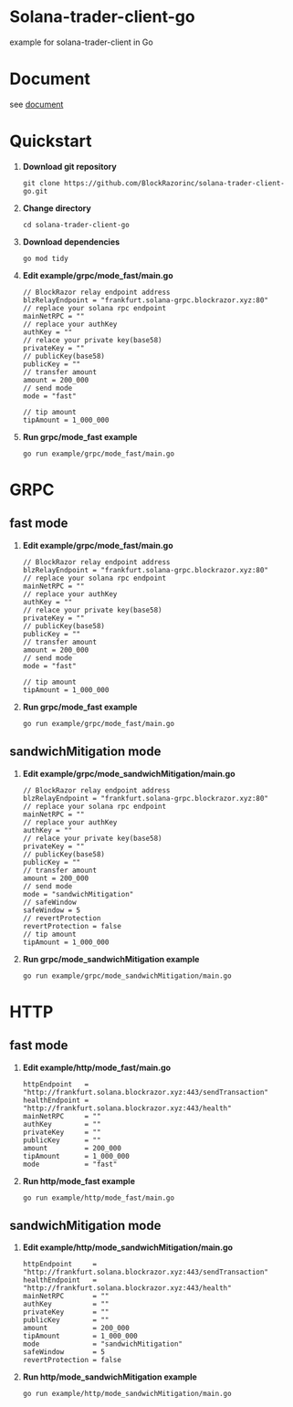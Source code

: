 # Solana-trader-client-go
example for solana-trader-client in Go

# Document
see [document](https://blockrazor.gitbook.io/blockrazor/solana/send-transaction/go)

# Quickstart

1. **Download git repository**
   
   `git clone https://github.com/BlockRazorinc/solana-trader-client-go.git`

2. **Change directory**
   
   `cd solana-trader-client-go`

3. **Download dependencies**
   
   `go mod tidy`

4. **Edit example/grpc/mode_fast/main.go**

	```
	// BlockRazor relay endpoint address
	blzRelayEndpoint = "frankfurt.solana-grpc.blockrazor.xyz:80"
	// replace your solana rpc endpoint
	mainNetRPC = ""
	// replace your authKey
	authKey = ""
	// relace your private key(base58)
	privateKey = ""
	// publicKey(base58)
	publicKey = ""
	// transfer amount
	amount = 200_000
	// send mode
	mode = "fast"

	// tip amount
	tipAmount = 1_000_000
	```

5. **Run grpc/mode_fast example**
   
   `go run example/grpc/mode_fast/main.go`

# GRPC

## fast mode

1. **Edit example/grpc/mode_fast/main.go**
    ```
	// BlockRazor relay endpoint address
	blzRelayEndpoint = "frankfurt.solana-grpc.blockrazor.xyz:80"
	// replace your solana rpc endpoint
	mainNetRPC = ""
	// replace your authKey
	authKey = ""
	// relace your private key(base58)
	privateKey = ""
	// publicKey(base58)
	publicKey = ""
	// transfer amount
	amount = 200_000
	// send mode
	mode = "fast"

	// tip amount
	tipAmount = 1_000_000
	```
 
2. **Run grpc/mode_fast example**
   
   `go run example/grpc/mode_fast/main.go`

## sandwichMitigation mode


1. **Edit example/grpc/mode_sandwichMitigation/main.go**
    ```
	// BlockRazor relay endpoint address
	blzRelayEndpoint = "frankfurt.solana-grpc.blockrazor.xyz:80"
	// replace your solana rpc endpoint
	mainNetRPC = ""
	// replace your authKey
	authKey = ""
	// relace your private key(base58)
	privateKey = ""
	// publicKey(base58)
	publicKey = ""
	// transfer amount
	amount = 200_000
	// send mode
	mode = "sandwichMitigation"
	// safeWindow
	safeWindow = 5
	// revertProtection
	revertProtection = false
	// tip amount
	tipAmount = 1_000_000
	```
 
2. **Run grpc/mode_sandwichMitigation example**
   
   `go run example/grpc/mode_sandwichMitigation/main.go`

# HTTP


## fast mode

1. **Edit example/http/mode_fast/main.go**
    ```
	httpEndpoint   = "http://frankfurt.solana.blockrazor.xyz:443/sendTransaction"
	healthEndpoint = "http://frankfurt.solana.blockrazor.xyz:443/health"
	mainNetRPC     = ""
	authKey        = ""
	privateKey     = ""
	publicKey      = ""
	amount         = 200_000
	tipAmount      = 1_000_000
	mode           = "fast"
	```
 
2. **Run http/mode_fast example**
   
   `go run example/http/mode_fast/main.go`

## sandwichMitigation mode


1. **Edit example/http/mode_sandwichMitigation/main.go**
    ```
	httpEndpoint     = "http://frankfurt.solana.blockrazor.xyz:443/sendTransaction"
	healthEndpoint   = "http://frankfurt.solana.blockrazor.xyz:443/health"
	mainNetRPC       = ""
	authKey          = ""
	privateKey       = ""
	publicKey        = ""
	amount           = 200_000
	tipAmount        = 1_000_000
	mode             = "sandwichMitigation"
	safeWindow       = 5
	revertProtection = false
	```
 
2. **Run http/mode_sandwichMitigation example**
   
   `go run example/http/mode_sandwichMitigation/main.go`

